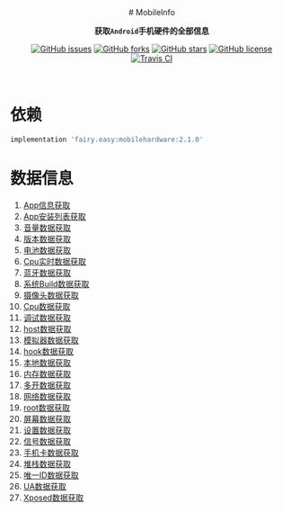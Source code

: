 <div align="center">
# MobileInfo

**获取`Android`手机硬件的全部信息**


[![GitHub issues](https://img.shields.io/github/issues/guxiaonian/MobileInfo.svg)](https://github.com/guxiaonian/MobileInfo/issues)
[![GitHub forks](https://img.shields.io/github/forks/guxiaonian/MobileInfo.svg)](https://github.com/guxiaonian/MobileInfo/network)
[![GitHub stars](https://img.shields.io/github/stars/guxiaonian/MobileInfo.svg)](https://github.com/guxiaonian/MobileInfo/stargazers)
[![GitHub license](https://img.shields.io/github/license/guxiaonian/MobileInfo.svg)](https://github.com/guxiaonian/MobileInfo)
[![Travis CI](https://travis-ci.org/guxiaonian/MobileInfo.svg?branch=master)](https://travis-ci.org/guxiaonian/MobileInfo)

</div>
<br>

# 依赖

```gradle
implementation 'fairy.easy:mobilehardware:2.1.0'

```

# 数据信息

1. [App信息获取](https://github.com/guxiaonian/MobileInfo/tree/master/mobilehardware/src/main/java/com/mobile/mobilehardware/app)
2. [App安装列表获取](https://github.com/guxiaonian/MobileInfo/tree/master/mobilehardware/src/main/java/com/mobile/mobilehardware/applist)
3. [音量数据获取](https://github.com/guxiaonian/MobileInfo/tree/master/mobilehardware/src/main/java/com/mobile/mobilehardware/audio)
4. [版本数据获取](https://github.com/guxiaonian/MobileInfo/tree/master/mobilehardware/src/main/java/com/mobile/mobilehardware/band)
5. [电池数据获取](https://github.com/guxiaonian/MobileInfo/tree/master/mobilehardware/src/main/java/com/mobile/mobilehardware/battery)
6. [Cpu实时数据获取](https://github.com/guxiaonian/MobileInfo/tree/master/mobilehardware/src/main/java/com/mobile/mobilehardware/block)
7. [蓝牙数据获取](https://github.com/guxiaonian/MobileInfo/tree/master/mobilehardware/src/main/java/com/mobile/mobilehardware/bluetooth)
8. [系统Build数据获取](https://github.com/guxiaonian/MobileInfo/tree/master/mobilehardware/src/main/java/com/mobile/mobilehardware/build)
9. [摄像头数据获取](https://github.com/guxiaonian/MobileInfo/tree/master/mobilehardware/src/main/java/com/mobile/mobilehardware/camera)
10. [Cpu数据获取](https://github.com/guxiaonian/MobileInfo/tree/master/mobilehardware/src/main/java/com/mobile/mobilehardware/cpu)
11. [调试数据获取](https://github.com/guxiaonian/MobileInfo/tree/master/mobilehardware/src/main/java/com/mobile/mobilehardware/debug)
12. [host数据获取](https://github.com/guxiaonian/MobileInfo/tree/master/mobilehardware/src/main/java/com/mobile/mobilehardware/dns)
13. [模拟器数据获取](https://github.com/guxiaonian/MobileInfo/tree/master/mobilehardware/src/main/java/com/mobile/mobilehardware/emulator)
14. [hook数据获取](https://github.com/guxiaonian/MobileInfo/tree/master/mobilehardware/src/main/java/com/mobile/mobilehardware/hook)
15. [本地数据获取](https://github.com/guxiaonian/MobileInfo/tree/master/mobilehardware/src/main/java/com/mobile/mobilehardware/local)
16. [内存数据获取](https://github.com/guxiaonian/MobileInfo/tree/master/mobilehardware/src/main/java/com/mobile/mobilehardware/memory)
17. [多开数据获取](https://github.com/guxiaonian/MobileInfo/tree/master/mobilehardware/src/main/java/com/mobile/mobilehardware/moreopen)
18. [网络数据获取](https://github.com/guxiaonian/MobileInfo/tree/master/mobilehardware/src/main/java/com/mobile/mobilehardware/network)
19. [root数据获取](https://github.com/guxiaonian/MobileInfo/tree/master/mobilehardware/src/main/java/com/mobile/mobilehardware/root)
20. [屏幕数据获取](https://github.com/guxiaonian/MobileInfo/tree/master/mobilehardware/src/main/java/com/mobile/mobilehardware/screen)
21. [设置数据获取](https://github.com/guxiaonian/MobileInfo/tree/master/mobilehardware/src/main/java/com/mobile/mobilehardware/setting)
22. [信号数据获取](https://github.com/guxiaonian/MobileInfo/tree/master/mobilehardware/src/main/java/com/mobile/mobilehardware/signal)
23. [手机卡数据获取](https://github.com/guxiaonian/MobileInfo/tree/master/mobilehardware/src/main/java/com/mobile/mobilehardware/simcard)
24. [堆栈数据获取](https://github.com/guxiaonian/MobileInfo/tree/master/mobilehardware/src/main/java/com/mobile/mobilehardware/stack)
25. [唯一ID数据获取](https://github.com/guxiaonian/MobileInfo/tree/master/mobilehardware/src/main/java/com/mobile/mobilehardware/uniqueid)
26. [UA数据获取](https://github.com/guxiaonian/MobileInfo/tree/master/mobilehardware/src/main/java/com/mobile/mobilehardware/useragent)
26. [Xposed数据获取](https://github.com/guxiaonian/MobileInfo/tree/master/mobilehardware/src/main/java/com/mobile/mobilehardware/xposed)
